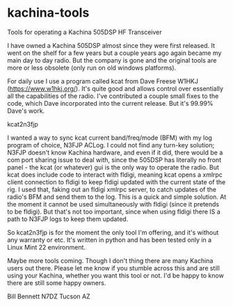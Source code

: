 # kachina-tools
Tools for operating a Kachina 505DSP HF Transceiver

I have owned a Kachina 505DSP almost since they were first released. It went on the shelf for a few years but a couple years ago again became my main day to day radio. But the company is gone and the original tools are more or less obsolete (only run on old windows platforms). 

For daily use I use a program called kcat from Dave Freese W1HKJ (https://www.w1hkj.org/). It's quite good and allows control over essentially all the capabilities of the radio. I've contributed a couple small fixes to the code, which Dave incorporated into the current release. But it's 99.99% Dave's work. 

kcat2n3fjp

I wanted a way to sync kcat current band/freq/mode (BFM) with my log program of choice, N3FJP ACLog. I could not find any turn-key solution; N3FJP doesn't know Kachina hardware, and even if it did, there would be a com port sharing issue to deal with, since the 505DSP has literally no front panel - the kcat (or whatever) gui is the only way to operate the radio. But kcat does include code to interact with fldigi, meaning kcat opens a xmlrpc client connection to fldigi to keep fldigi updated with the current state of the rig. I used that, faking out an fldigi xmlrpc server, to catch updates of the radio's BFM and send them to the log. This is a quick and simple solution. At the moment it cannot be used simultaneously with fldigi (since it pretends to be fldigi). But that's not too important, since when using fldigi there IS a path to N3FJP logs to keep them updated. 

So kcat2n3fjp is for the moment the only tool I'm offering, and it's without any warranty or etc. It's written in python and has been tested only in a Linux Mint 22 environment. 

Maybe more tools coming. Though I don't thing there are many Kachina users out there. Please let me know if you stumble across this and are still using your Kachina, whether you want this tool or not. I'd be happy to know there are still some happy owners. 

Bill Bennett N7DZ Tucson AZ
